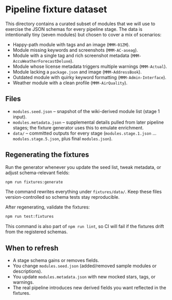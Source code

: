 # Pipeline fixture dataset

This directory contains a curated subset of modules that we will use to exercise the JSON schemas for every pipeline stage. The data is intentionally tiny (seven modules) but chosen to cover a mix of scenarios:

- Happy-path module with tags and an image (`MMM-01ZM`).
- Module missing keywords and screenshots (`MMM-AC-aseag`).
- Module with a single tag and rich screenshot metadata (`MMM-AccuWeatherForecastDeluxe`).
- Module whose license metadata triggers multiple warnings (`MMM-Actual`).
- Module lacking a `package.json` and image (`MMM-AddressBook`).
- Outdated module with quirky keyword formatting (`MMM-Admin-Interface`).
- Weather module with a clean profile (`MMM-AirQuality`).

## Files

- `modules.seed.json` – snapshot of the wiki-derived module list (stage 1 input).
- `modules.metadata.json` – supplemental details pulled from later pipeline stages; the fixture generator uses this to emulate enrichment.
- `data/` – committed outputs for every stage (`modules.stage.1.json` … `modules.stage.5.json`, plus final `modules.json`).

## Regenerating the fixtures

Run the generator whenever you update the seed list, tweak metadata, or adjust schema-relevant fields:

```bash
npm run fixtures:generate
```

The command rewrites everything under `fixtures/data/`. Keep these files version-controlled so schema tests stay reproducible.

After regenerating, validate the fixtures:

```bash
npm run test:fixtures
```

This command is also part of `npm run lint`, so CI will fail if the fixtures drift from the registered schemas.

## When to refresh

- A stage schema gains or removes fields.
- You change `modules.seed.json` (added/removed sample modules or descriptions).
- You update `modules.metadata.json` with new mocked stars, tags, or warnings.
- The real pipeline introduces new derived fields you want reflected in the fixtures.
